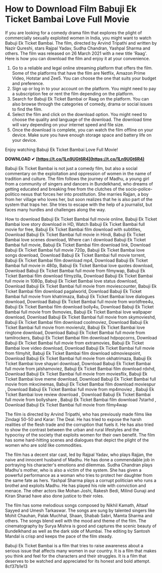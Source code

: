 # How to Download Film Babuji Ek Ticket Bambai Love Full Movie
 
If you are looking for a comedy drama film that explores the plight of commercially sexually exploited women in India, you might want to watch Babuji Ek Ticket Bambai. The film, directed by Arvind Tripathi and written by Nazir Qureshi, stars Rajpal Yadav, Sudha Chandran, Yashpal Sharma and others. The film was released on 26 March 2021 with a new title 'Raag'. Here is how you can download the film and enjoy it at your convenience.
 
1. Go to a reliable and legal online streaming platform that offers the film. Some of the platforms that have the film are Netflix, Amazon Prime Video, Hotstar and Zee5. You can choose the one that suits your budget and preference.
2. Sign up or log in to your account on the platform. You might need to pay a subscription fee or rent the film depending on the platform.
3. Search for Babuji Ek Ticket Bambai or Raag on the platform. You can also browse through the categories of comedy, drama or social issues to find the film.
4. Select the film and click on the download option. You might need to choose the quality and language of the download. The download time will vary depending on your internet speed and file size.
5. Once the download is complete, you can watch the film offline on your device. Make sure you have enough storage space and battery life on your device.

Enjoy watching Babuji Ek Ticket Bambai Love Full Movie!
 
**DOWNLOAD ✔ [https://t.co/1Ln9UGt6R4](https://t.co/1Ln9UGt6R4)**


  
Babuji Ek Ticket Bambai is not just a comedy film, but also a social commentary on the exploitation and oppression of women in the name of tradition and culture. The film follows the journey of Madhu, a young girl from a community of singers and dancers in Bundelkhand, who dreams of getting educated and breaking free from the clutches of the socio-police-politico nexus that forces her into prostitution. She marries Rajjan, a boy from her village who loves her, but soon realizes that he is also part of the system that traps her. She tries to escape with the help of a journalist, but faces many hurdles and challenges along the way.
 
How to download Babuji Ek Ticket Bambai full movie online,  Babuji Ek Ticket Bambai love story download in HD,  Watch Babuji Ek Ticket Bambai full movie for free,  Babuji Ek Ticket Bambai film download with subtitles,  Download Babuji Ek Ticket Bambai full movie in Hindi,  Babuji Ek Ticket Bambai love scenes download,  Where can I download Babuji Ek Ticket Bambai full movie,  Babuji Ek Ticket Bambai film download link,  Download Babuji Ek Ticket Bambai full movie 720p,  Babuji Ek Ticket Bambai love songs download,  Download Babuji Ek Ticket Bambai full movie torrent,  Babuji Ek Ticket Bambai film download mp4,  Download Babuji Ek Ticket Bambai full movie in 480p,  Babuji Ek Ticket Bambai love quotes download,  Download Babuji Ek Ticket Bambai full movie from filmywap,  Babuji Ek Ticket Bambai film download filmyzilla,  Download Babuji Ek Ticket Bambai full movie in 1080p,  Babuji Ek Ticket Bambai love status download,  Download Babuji Ek Ticket Bambai full movie from moviescounter,  Babuji Ek Ticket Bambai film download pagalworld,  Download Babuji Ek Ticket Bambai full movie from khatrimaza,  Babuji Ek Ticket Bambai love dialogues download,  Download Babuji Ek Ticket Bambai full movie from worldfree4u,  Babuji Ek Ticket Bambai film download bolly4u,  Download Babuji Ek Ticket Bambai full movie from 9xmovies,  Babuji Ek Ticket Bambai love wallpaper download,  Download Babuji Ek Ticket Bambai full movie from skymovieshd,  Babuji Ek Ticket Bambai film download coolmoviez,  Download Babuji Ek Ticket Bambai full movie from movierulz,  Babuji Ek Ticket Bambai love ringtone download,  Download Babuji Ek Ticket Bambai full movie from tamilrockers,  Babuji Ek Ticket Bambai film download hdpopcorns,  Download Babuji Ek Ticket Bambai full movie from extramovies,  Babuji Ek Ticket Bambai love video download,  Download Babuji Ek Ticket Bambai full movie from filmyhit,  Babuji Ek Ticket Bambai film download sdmoviespoint,  Download Babuji Ek Ticket Bambai full movie from okhatrimaza,  Babuji Ek Ticket Bambai love shayari download,  Download Babuji Ek Ticket Bambai full movie from jalshamoviez,  Babuji Ek Ticket Bambai film download rdxhd,  Download Babuji Ek Ticket Bambai full movie from moviesflix,  Babuji Ek Ticket Bambai love meme download,  Download Babuji Ek Ticket Bambai full movie from mkvcinemas,  Babuji Ek Ticket Bambai film download moviespur ,  Download Babuji Ek Ticket Bambai full movie from mp4moviez ,  Babuji Ek Ticket Bambai love review download ,  Download Babuji Ek Ticket Bambai full movie from bollyshare ,  Babuji Ek Ticket Bambai film download 7starhd ,  Download Babuji Ek Ticket Bambai full movie from filmy4wap
 
The film is directed by Arvind Tripathi, who has previously made films like Zindagi 50-50 and Karar: The Deal. He has tried to expose the harsh realities of the flesh trade and the corruption that fuels it. He has also tried to show the contrast between the urban and rural lifestyles and the hypocrisy of the society that exploits women for their own benefit. The film has some hard-hitting scenes and dialogues that depict the plight of the women who are sold like commodities.
 
The film has a decent star cast, led by Rajpal Yadav, who plays Rajjan, the naive and innocent husband of Madhu. He has done a commendable job in portraying his character's emotions and dilemmas. Sudha Chandran plays Madhu's mother, who is also a victim of the system. She has given a powerful performance as a woman who tries to protect her daughter from the same fate as hers. Yashpal Sharma plays a corrupt politician who runs a brothel and exploits Madhu. He has played his role with conviction and menace. The other actors like Mohan Joshi, Rakesh Bedi, Milind Gunaji and Kiran Sharad have also done justice to their roles.
 
The film has some melodious songs composed by Nikhil Kamath, Altaaf Sayyed and Umesh Tarkaswar. The songs are sung by talented singers like Mohit Chauhan, Palak Muchhal, Shaan, Shabab Sabri, Mamta Sharma and others. The songs blend well with the mood and theme of the film. The cinematography by Surya Mishra is good and captures the scenic beauty of Bundelkhand as well as the dark side of Mumbai. The editing by Santosh Mandal is crisp and keeps the pace of the film steady.
 
Babuji Ek Ticket Bambai is a film that tries to raise awareness about a serious issue that affects many women in our country. It is a film that makes you think and feel for the characters and their struggles. It is a film that deserves to be watched and appreciated for its honest and bold attempt.
 8cf37b1e13
 
